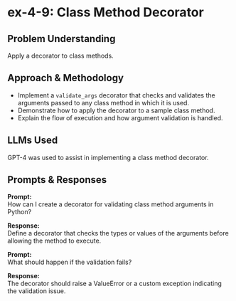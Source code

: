 # ex-4-9: Class Method Decorator

## Problem Understanding
Apply a decorator to class methods.

## Approach & Methodology
- Implement a `validate_args` decorator that checks and validates the arguments passed to any class method in which it is used.
- Demonstrate how to apply the decorator to a sample class method.
- Explain the flow of execution and how argument validation is handled.

## LLMs Used
GPT-4 was used to assist in implementing a class method decorator.

## Prompts & Responses
**Prompt:**  
How can I create a decorator for validating class method arguments in Python?

**Response:**  
Define a decorator that checks the types or values of the arguments before allowing the method to execute.

**Prompt:**  
What should happen if the validation fails?

**Response:**  
The decorator should raise a ValueError or a custom exception indicating the validation issue.

